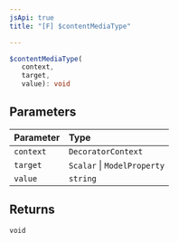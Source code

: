 ```yaml
---
jsApi: true
title: "[F] $contentMediaType"

---
```

```ts
$contentMediaType(
   context, 
   target, 
   value): void
```

## Parameters

| Parameter | Type |
| :------ | :------ |
| `context` | `DecoratorContext` |
| `target` | `Scalar` \| `ModelProperty` |
| `value` | `string` |

## Returns

`void`
